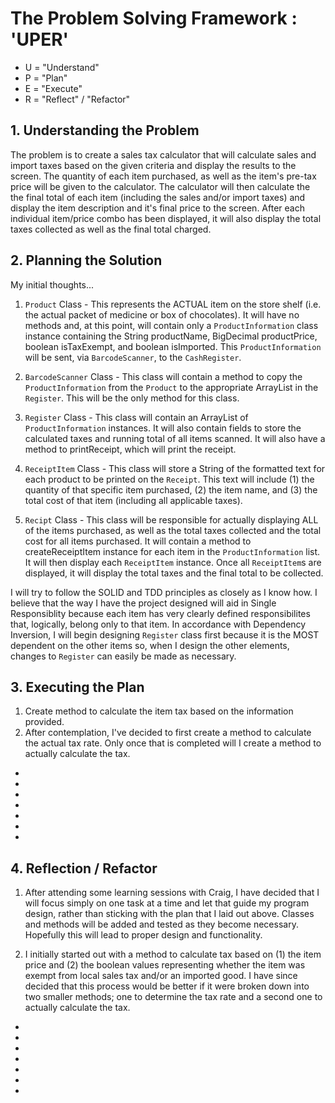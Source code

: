 <h1>The Problem Solving Framework : 'UPER'</h1>

* U = "Understand"
* P = "Plan"
* E = "Execute"
* R = "Reflect" / "Refactor"

<h2>1. Understanding the Problem</h2>

The problem is to create a sales tax calculator that will calculate sales and import taxes based on the given criteria and display the results to the screen.  The quantity of each item purchased, as well as the item's pre-tax price will be given to the calculator.  The calculator will then calculate the the final total of each item (including the sales and/or import taxes) and display the item description and it's final price to the screen.  After each individual item/price combo has been displayed, it will also display the total taxes collected as well as the final total charged.

<h2>
    2. Planning the Solution
</h2>

My initial thoughts...

1. `Product` Class - This represents the ACTUAL item on the store shelf (i.e. the actual packet of medicine or box of chocolates).  It will have no methods and, at this point, will contain only a `ProductInformation` class instance containing the String productName, BigDecimal productPrice, boolean isTaxExempt, and boolean isImported.  This `ProductInformation` will be sent, via `BarcodeScanner`, to the `CashRegister`.

2. `BarcodeScanner` Class - This class will contain a method to copy the `ProductInformation` from the `Product` to the appropriate ArrayList in the `Register`.  This will be the only method for this class.

3. `Register` Class - This class will contain an ArrayList of `ProductInformation` instances.  It will also contain fields to store the calculated taxes and running total of all items scanned.  It will also have a method to printReceipt, which will print the receipt.

4. `ReceiptItem` Class - This class will store a String of the formatted text for each product to be printed on the `Receipt`.  This text will include (1) the quantity of that specific item purchased, (2) the item name, and (3) the total cost of that item (including all applicable taxes).

5.  `Recipt` Class - This class will be responsible for actually displaying ALL of the items purchased, as well as the total taxes collected and the total cost for all items purchased.  It will contain a method to createReceiptItem instance for each item in the `ProductInformation` list.  It will then display each `ReceiptItem` instance.  Once all `ReceiptItem`s are displayed, it will display the total taxes and the final total to be collected.

I will try to follow the SOLID and TDD principles as closely as I know how.  I believe that the way I have the project designed will aid in Single Responsiblity because each item has very clearly defined responsibilites that, logically, belong only to that item.  In accordance with Dependency Inversion, I will begin designing `Register` class first because it is the MOST dependent on the other items so, when I design the other elements, changes to `Register` can easily be made as necessary.

<h2>
    3. Executing the Plan
</h2>

1.  Create method to calculate the item tax based on the information provided.
2.  After contemplation, I've decided to first create a method to calculate the actual tax rate.  Only once that is completed will I create a method to actually calculate the tax.
*
*
*
*
*
*
*
<h2>
    4. Reflection / Refactor
</h2>

1.  After attending some learning sessions with Craig, I have decided that I will focus simply on one task at a time and let that guide my program design, rather than sticking with the plan that I laid out above.  Classes and methods will be added and tested as they become necessary.  Hopefully this will lead to proper design and functionality.

2. I initially started out with a method to calculate tax based on (1) the item price and (2) the boolean values representing whether the item was exempt from local sales tax and/or an imported good.  I have since decided that this process would be better if it were broken down into two smaller methods; one to determine the tax rate and a second one to actually calculate the tax.

*
*
*
*
*
*
*